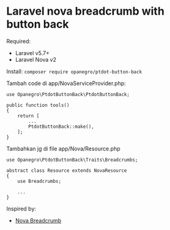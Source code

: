 # Laravel nova breadcrumb with button back

Required:
- Laravel v5.7+
- Laravel Nova v2

Install:
`composer require opanegro/ptdot-button-back`

Tambah code di app/NovaServiceProvider.php:
```
use Opanegro\PtdotButtonBack\PtdotButtonBack;

public function tools()
{
    return [
        ...
        PtdotButtonBack::make(),
    ];
}
```

Tambahkan jg di file app/Nova/Resource.php

```
use Opanegro\PtdotButtonBack\Traits\Breadcrumbs;

abstract class Resource extends NovaResource
{
    use Breadcrumbs;
    
    ...
}
```

Inspired by:
- [Nova Breadcrumb](https://github.com/chris-ware/nova-breadcrumbs)
